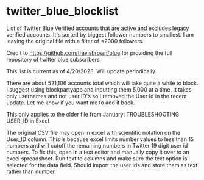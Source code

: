 # twitter_blue_blocklist
List of Twitter Blue Verified accounts that are active and excludes legacy verified accounts. It's sorted by biggest follower numbers to smallest. I am leaving the original file with a filter of <2000 followers.

Credit to https://github.com/travisbrown/blue for providing the full repository of twitter blue subscribers. 

This list is current as of 4/20/2023. Will update periodically.

There are about 521,106 accounts total which will take quite a while to block. I suggest using blockpartyapp and inputting them 5,000 at a time. It takes only usernames and not user ID's so I removed the User Id in the recent update. Let me know if you want me to add it back. 


This only applies to the older file from January:
TROUBLESHOOTING USER_ID in Excel

The original CSV file may open in excel with scientific notation on the User_ID column. This is because excel limits number values to less than 15 numbers and will cutoff the remaining numbers in Twitter 19 digit user id numbers. To fix this, open in a text editor and manually copy it over to an excel spreadsheet. Run text to columns and make sure the text option is selected for the data field. Should import the user ids and store them as text rather than number. 
